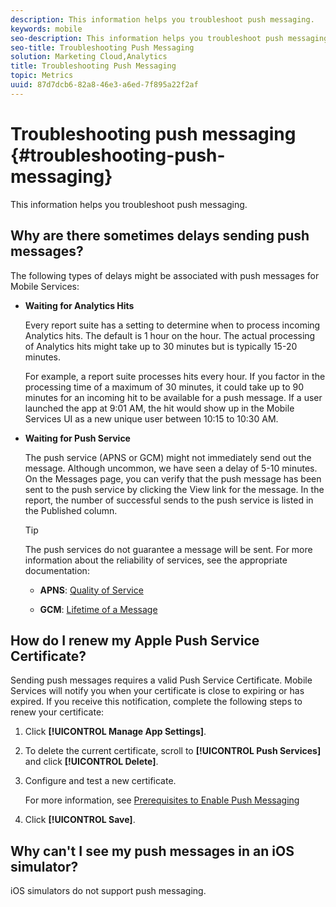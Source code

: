 ```yaml
---
description: This information helps you troubleshoot push messaging.
keywords: mobile
seo-description: This information helps you troubleshoot push messaging.
seo-title: Troubleshooting Push Messaging
solution: Marketing Cloud,Analytics
title: Troubleshooting Push Messaging
topic: Metrics
uuid: 87d7dcb6-82a8-46e3-a6ed-7f895a22f2af
---
```


# Troubleshooting push messaging {#troubleshooting-push-messaging}

This information helps you troubleshoot push messaging.

## Why are there sometimes delays sending push messages?

The following types of delays might be associated with push messages for Mobile Services:

* **Waiting for Analytics Hits**

  Every report suite has a setting to determine when to process incoming Analytics hits. The default is 1 hour on the hour. The actual processing of Analytics hits might take up to 30 minutes but is typically 15-20 minutes.
  
  For example, a report suite processes hits every hour. If you factor in the processing time of a maximum of 30 minutes, it could take up to 90 minutes for an incoming hit to be available for a push message. If a user launched the app at 9:01 AM, the hit would show up in the Mobile Services UI as a new unique user between 10:15 to 10:30 AM.

* **Waiting for Push Service**
  
  The push service (APNS or GCM) might not immediately send out the message. Although uncommon, we have seen a delay of 5-10 minutes. On the Messages page, you can verify that the push message has been sent to the push service by clicking the View link for the message. In the report, the number of successful sends to the push service is listed in the Published column.
  
  >[!TIP]
  >
  >The push services do not guarantee a message will be sent. For more information about the reliability of services, see the appropriate documentation:
  >
  >* **APNS**: [Quality of Service](https://developer.apple.com/documentation/usernotifications)
  >
  >* **GCM**: [Lifetime of a Message](https://developers.google.com/cloud-messaging/concept-options)

## How do I renew my Apple Push Service Certificate?

Sending push messages requires a valid Push Service Certificate. Mobile Services will notify you when your certificate is close to expiring or has expired. If you receive this notification, complete the following steps to renew your certificate:

  1. Click **[!UICONTROL Manage App Settings]**.
  2. To delete the current certificate, scroll to **[!UICONTROL Push Services]** and click **[!UICONTROL Delete]**.
  3. Configure and test a new certificate.

     For more information, see [Prerequisites to Enable Push Messaging](/help/using/c-manage-app-settings/c-mob-confg-app/configure-push-messaging/prerequisites-push-messaging.md)

  4. Click **[!UICONTROL Save]**.

## Why can't I see my push messages in an iOS simulator?

  iOS simulators do not support push messaging.
